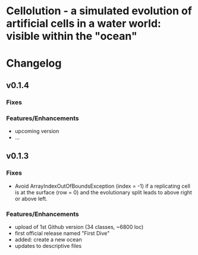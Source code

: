 
# Cellolution - a simulated evolution of artificial cells in a water world: visible within the "ocean"

# Changelog

## v0.1.4

### Fixes
### Features/Enhancements

* upcoming version
* ...

## v0.1.3

### Fixes

* Avoid ArrayIndexOutOfBoundsException (index = -1) if a replicating cell is at the surface (row = 0) and the evolutionary split leads to above right or above left.

### Features/Enhancements

* upload of 1st Github version (34 classes, ~6800 loc)
* first official release named "First Dive"
* added: create a new ocean
* updates to descriptive files




